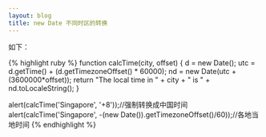 ```yaml
---
layout: blog
title: new Date 不同时区的转换
---
```


如下：


{% highlight ruby %}
function calcTime(city, offset) { 
  d = new Date(); 
  utc = d.getTime() + (d.getTimezoneOffset() * 60000); 
  nd = new Date(utc + (3600000*offset)); 
  return "The local time in " + city + " is " + nd.toLocaleString(); 
}

alert(calcTime('Singapore', '+8'));//强制转换成中国时间
alert(calcTime('Singapore', -(new Date()).getTimezoneOffset()/60));//各地当地时间
{% endhighlight %}